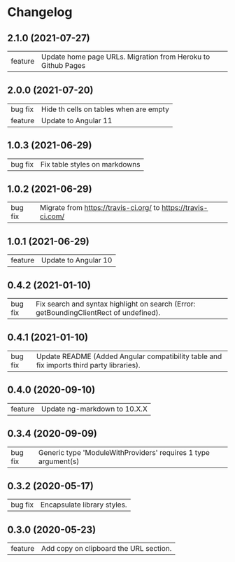 # Changelog

## 2.1.0 (2021-07-27)

|         |                                                              |
| ------- | ------------------------------------------------------------ |
| feature | Update home page URLs. Migration from Heroku to Github Pages |

## 2.0.0 (2021-07-20)

|         |                                        |
| ------- | -------------------------------------- |
| bug fix | Hide th cells on tables when are empty |
| feature | Update to Angular 11                   |

## 1.0.3 (2021-06-29)

|         |                               |
| ------- | ----------------------------- |
| bug fix | Fix table styles on markdowns |

## 1.0.2 (2021-06-29)

|         |                                                               |
| ------- | ------------------------------------------------------------- |
| bug fix | Migrate from https://travis-ci.org/ to https://travis-ci.com/ |

## 1.0.1 (2021-06-29)

|         |                      |
| ------- | -------------------- |
| feature | Update to Angular 10 |

## 0.4.2 (2021-01-10)

|         |                                                                                        |
| ------- | -------------------------------------------------------------------------------------- |
| bug fix | Fix search and syntax highlight on search (Error: getBoundingClientRect of undefined). |

## 0.4.1 (2021-01-10)

|         |                                                                                          |
| ------- | ---------------------------------------------------------------------------------------- |
| bug fix | Update README (Added Angular compatibility table and fix imports third party libraries). |

## 0.4.0 (2020-09-10)

|         |                              |
| ------- | ---------------------------- |
| feature | Update ng-markdown to 10.X.X |

## 0.3.4 (2020-09-09)

|         |                                                                   |
| ------- | ----------------------------------------------------------------- |
| bug fix | Generic type 'ModuleWithProviders<T>' requires 1 type argument(s) |

## 0.3.2 (2020-05-17)

|         |                             |
| ------- | --------------------------- |
| bug fix | Encapsulate library styles. |

## 0.3.0 (2020-05-23)

|         |                                        |
| ------- | -------------------------------------- |
| feature | Add copy on clipboard the URL section. |
